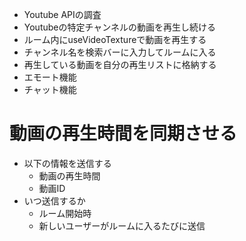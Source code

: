 - Youtube APIの調査
- Youtubeの特定チャンネルの動画を再生し続ける
- ルーム内にuseVideoTextureで動画を再生する
- チャンネル名を検索バーに入力してルームに入る
- 再生している動画を自分の再生リストに格納する
- エモート機能
- チャット機能

# 動画の再生時間を同期させる

- 以下の情報を送信する
  - 動画の再生時間
  - 動画ID
- いつ送信するか
  - ルーム開始時
  - 新しいユーザーがルームに入るたびに送信
